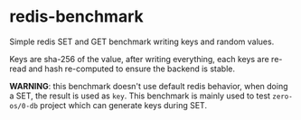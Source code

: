# redis-benchmark
Simple redis SET and GET benchmark writing keys and random values.

Keys are sha-256 of the value, after writing everything, each keys are re-read and hash re-computed to ensure the backend is stable.

**WARNING**: this benchmark doesn't use default redis behavior, when doing a SET, the result is used as `key`.
This benchmark is mainly used to test `zero-os/0-db` project which can generate keys during SET.
